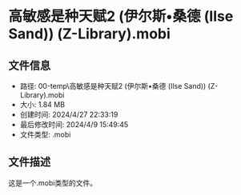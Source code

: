 ﻿# 高敏感是种天赋2 (伊尔斯•桑德 (Ilse Sand)) (Z-Library).mobi

## 文件信息
- 路径: 00-temp\高敏感是种天赋2 (伊尔斯•桑德 (Ilse Sand)) (Z-Library).mobi
- 大小: 1.84 MB
- 创建时间: 2024/4/27 22:33:19
- 最后修改时间: 2024/4/9 15:49:45
- 文件类型: .mobi

## 文件描述
这是一个.mobi类型的文件。

